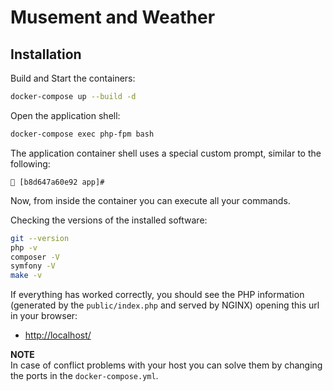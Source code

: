 # Musement and Weather

## Installation

Build and Start the containers:

```bash
docker-compose up --build -d
```

Open the application shell:

```bash
docker-compose exec php-fpm bash
```

The application container shell uses a special custom prompt, similar to the following:

```console
🐳 [b8d647a60e92 app]#
```

Now, from inside the container you can execute all your commands.

Checking the versions of the installed software:

```bash
git --version
php -v
composer -V
symfony -V
make -v
```

If everything has worked correctly, you should see the PHP information (generated by the `public/index.php` and served by NGINX) opening this url in your browser:

- [http://localhost/](http://localhost/)

**NOTE**  
In case of conflict problems with your host you can solve them by changing the ports in the `docker-compose.yml`.
